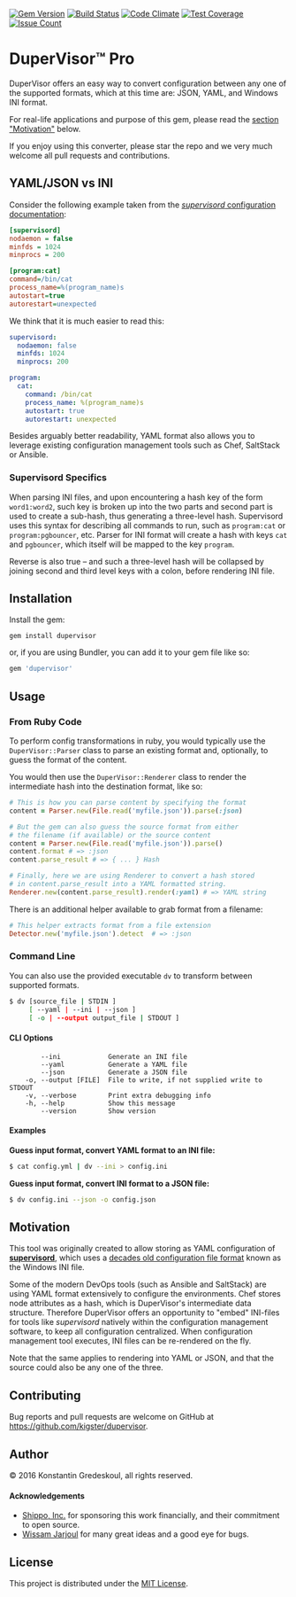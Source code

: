 [![Gem Version](https://badge.fury.io/rb/dupervisor.svg)](https://badge.fury.io/rb/dupervisor)
[![Build Status](https://travis-ci.org/kigster/dupervisor.svg?branch=master)](https://travis-ci.org/kigster/dupervisor)
[![Code Climate](https://codeclimate.com/github/kigster/dupervisor/badges/gpa.svg)](https://codeclimate.com/github/kigster/dupervisor)
[![Test Coverage](https://codeclimate.com/github/kigster/dupervisor/badges/coverage.svg)](https://codeclimate.com/github/kigster/dupervisor/coverage)
[![Issue Count](https://codeclimate.com/github/kigster/dupervisor/badges/issue_count.svg)](https://codeclimate.com/github/kigster/dupervisor)

# DuperVisor™ Pro 

DuperVisor offers an easy way to convert configuration between any one of the supported formats, which at this time are: JSON, YAML, and Windows INI format. 

For real-life applications and purpose of this gem, please read the [section "Motivation"](#motivation) below.

If you enjoy using this converter, please star the repo and we very much welcome all pull requests and contributions.

## YAML/JSON vs INI

Consider the following example taken from the [_supervisord_ configuration documentation](http://supervisord.org/configuration.html]):

```ini
[supervisord]
nodaemon = false
minfds = 1024
minprocs = 200

[program:cat]
command=/bin/cat
process_name=%(program_name)s
autostart=true
autorestart=unexpected
```

We think that it is much easier to read this:

```yaml
supervisord:
  nodaemon: false
  minfds: 1024
  minprocs: 200

program:
  cat:
    command: /bin/cat
    process_name: %(program_name)s
    autostart: true
    autorestart: unexpected
```

Besides arguably better readability, YAML format also allows you to leverage existing configuration management tools such as Chef, SaltStack or Ansible.

### Supervisord Specifics

When parsing INI files, and upon encountering a hash key of the form `word1:word2`, such key is broken up into the two parts and second part is used to create a sub-hash, thus generating a three-level hash. Supervisord uses this syntax for describing all commands to run, such as `program:cat` or `program:pgbouncer`, etc. Parser for INI format will create a hash with keys `cat` and `pgbouncer`, which itself will be mapped to the key `program`. 

Reverse is also true – and such a three-level hash will be collapsed by joining second and third level keys with a colon, before rendering INI file.

## Installation

Install the gem:

```
gem install dupervisor
``` 

or, if you are using Bundler, you can add it to your gem file like so:

```ruby
gem 'dupervisor'
```

## Usage

### From Ruby Code

To perform config transformations in ruby, you would typically use the `DuperVisor::Parser` class to parse an existing format and, optionally, to guess the format of the content. 

You would then use the `DuperVisor::Renderer` class to render the intermediate hash into the destination format, like so:

```ruby
# This is how you can parse content by specifying the format
content = Parser.new(File.read('myfile.json')).parse(:json) 

# But the gem can also guess the source format from either 
# the filename (if available) or the source content
content = Parser.new(File.read('myfile.json')).parse()
content.format # => :json
content.parse_result # => { ... } Hash  

# Finally, here we are using Renderer to convert a hash stored
# in content.parse_result into a YAML formatted string.
Renderer.new(content.parse_result).render(:yaml) # => YAML string
```

There is an additional helper available to grab format from a filename:

```ruby
# This helper extracts format from a file extension
Detector.new('myfile.json').detect  # => :json
```

### Command Line

You can also use the provided executable `dv` to transform between supported formats.

```bash
$ dv [source_file | STDIN ] 
     [ --yaml | --ini | --json ] 
     [ -o | --output output_file | STDOUT ]
```

#### CLI Options

```
        --ini            Generate an INI file
        --yaml           Generate a YAML file
        --json           Generate a JSON file
    -o, --output [FILE]  File to write, if not supplied write to STDOUT
    -v, --verbose        Print extra debugging info
    -h, --help           Show this message
        --version        Show version
```

#### Examples

__Guess input format, convert YAML format to an INI file:__

```bash
$ cat config.yml | dv --ini > config.ini
```

__Guess input format, convert INI format to a JSON file:__

```bash
$ dv config.ini --json -o config.json
```
## Motivation

This tool was originally created to allow storing as YAML configuration of [__supervisord__](http://supervisord.org), which uses a [decades old configuration file format](http://supervisord.org/configuration.html) known as the Windows INI file.

Some of the modern DevOps tools (such as Ansible and SaltStack) are using YAML format extensively to configure the environments. Chef stores node attributes as a hash, which is DuperVisor's intermediate data structure. Therefore DuperVisor offers an opportunity to "embed" INI-files for tools like _supervisord_ natively within the configuration management software, to keep all configuration centralized. When configuration management tool executes, INI files can be re-rendered on the fly. 

Note that the same applies to rendering into YAML or JSON, and that the source could also be any one of the three.

## Contributing

Bug reports and pull requests are welcome on GitHub at https://github.com/kigster/dupervisor.

## Author

<p>&copy; 2016 Konstantin Gredeskoul, all rights reserved.</p>

#### Acknowledgements

 * [Shippo, Inc.](https://goshippo.com/) for sponsoring this work financially, and their commitment to open source.
 * [Wissam Jarjoul](https://github.com/bosswissam) for many great ideas and a good eye for bugs.

## License

This project is distributed under the [MIT License](https://raw.githubusercontent.com/kigster/dupervisor/master/LICENSE).
